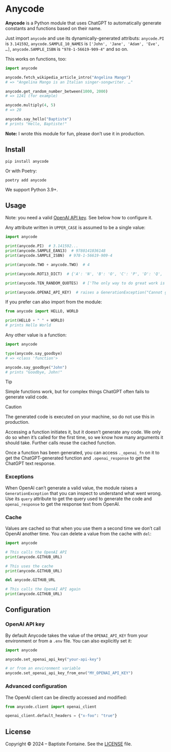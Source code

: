 # Anycode

**Anycode** is a Python module that uses ChatGPT to automatically generate constants and functions based on their name.

Just import `anycode` and use its dynamically-generated attributs: `anycode.PI` is `3.141592`,
`anycode.SAMPLE_10_NAMES` is `['John', 'Jane', 'Adam', 'Eve', …]`, `anycode.SAMPLE_ISBN` is `"978-1-56619-909-4"` and
so on.

This works on functions, too:

```python
import anycode

anycode.fetch_wikipedia_article_intro("Angelina Mango")
# => "Angelina Mango is an Italian singer-songwriter. …"

anycode.get_random_number_between(1000, 2000)
# => 1241 (for example)

anycode.multiply(4, 5)
# => 20

anycode.say_hello("Baptiste")
# prints "Hello, Baptiste!"
```

**Note:** I wrote this module for fun, please don’t use it in production.

## Install

    pip install anycode

Or with Poetry:

    poetry add anycode

We support Python 3.9+.

## Usage

Note: you need a valid [OpenAI API key](https://platform.openai.com/api-keys). See below how to configure it.

Any attribute written in `UPPER_CASE` is assumed to be a single value:

```python
import anycode

print(anycode.PI)  # 3.141592...
print(anycode.SAMPLE_EAN13)  # 9780141036148
print(anycode.SAMPLE_ISBN)  # 978-1-56619-909-4

print(anycode.TWO + anycode.TWO)  # 4

print(anycode.ROT13_DICT)  # {'A': 'N', 'B': 'O', 'C': 'P', 'D': 'Q', 'E': 'R', ...}

print(anycode.TEN_RANDOM_QUOTES)  # ['The only way to do great work is to love what you do. - Steve Jobs', ...]

print(anycode.OPENAI_API_KEY)  # raises a GenerationException("Cannot generate code for 'OPENAI_API_KEY'")
```

If you prefer can also import from the module:

```python
from anycode import HELLO, WORLD

print(HELLO + " " + WORLD)
# prints Hello World
```

Any other value is a function:

```python
import anycode

type(anycode.say_goodbye)
# => <class 'function'>

anycode.say_goodbye("John")
# prints "Goodbye, John!"
```

> [!TIP]
> Simple functions work, but for complex things ChatGPT often fails to generate valid code.

> [!CAUTION]
> The generated code is executed on your machine, so do not use this in production.

Accessing a function initiates it, but it doesn’t generate any code. We only do so when it’s called for the first time,
so we know how many arguments it should take. Further calls reuse the cached function.

Once a function has been generated, you can access `._openai_fn` on it to get the ChatGPT-generated function
and `.openai_response` to get the ChatGPT text response.

### Exceptions

When OpenAI can’t generate a valid value, the module raises a `GenerationException` that you can inspect to
understand what went wrong.
Use its `query` attribute to get the query used to generate the code and `openai_response` to get the response text from
OpenAI.

### Cache

Values are cached so that when you use them a second time we don’t call OpenAI another time.
You can delete a value from the cache with `del`:

```python
import anycode

# This calls the OpenAI API
print(anycode.GITHUB_URL)

# This uses the cache
print(anycode.GITHUB_URL)

del anycode.GITHUB_URL

# This calls the OpenAI API again
print(anycode.GITHUB_URL)
```

## Configuration

### OpenAI API key

By default Anycode takes the value of the `OPENAI_API_KEY` from your environment or from a `.env` file.
You can also explicitly set it:

```python
import anycode

anycode.set_openai_api_key("your-api-key")

# or from an environment variable
anycode.set_openai_api_key_from_env("MY_OPENAI_API_KEY")
```

### Advanced configuration

The OpenAI client can be directly accessed and modified:

```python
from anycode.client import openai_client

openai_client.default_headers = {"x-foo": "true"}
```

## License

Copyright © 2024 – Baptiste Fontaine. See the [LICENSE](./LICENSE) file.
